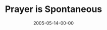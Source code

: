 ---
layout: message
category: message
series: "Fresh Breath"
title: "Prayer is Spontaneous"
date: 2005-05-14-00-00
message_id: 120
sc-permalink-url: "http://soundcloud.com/crdschurch/prayer-is-spontaneous"
audio: "http://s3.amazonaws.com/crossroads-media/messages/audio/Fresh_Breath_05_05-14-05_Prayer_is_Spontaneous.mp3"
audio-duration: "45:46"
tag: 
 - praying
 - growth
 - discipline
 - water
 - talking
 - baptism
 - tome
 - prayer
explicit: false
---